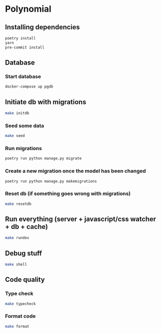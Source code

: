 # Polynomial

## Installing dependencies
```sh
poetry install
yarn
pre-commit install
```


## Database

### Start database
```sh
docker-compose up pgdb
```

## Initiate db with migrations
```sh
make initdb
```

### Seed some data
```sh
make seed
```

### Run migrations
```sh
poetry run python manage.py migrate
```

### Create a new migration once the model has been changed
```sh
poetry run python manage.py makemigrations
```

### Reset db (if something goes wrong with migrations)
```sh
make resetdb
```


## Run everything (server + javascript/css watcher + db + cache)
```sh
make rundev
```


## Debug stuff
```sh
make shell
```


## Code quality

### Type check
```sh
make typecheck
```

### Format code
```sh
make format
```
